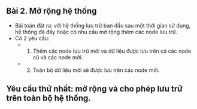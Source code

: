 ## Bài 2. Mở rộng hệ thống
- Bài toán đặt ra: với hệ thống lưu trữ ban đầu sau một thời gian sử dụng, hệ thống đã đầy hoặc có nhu cầu mở rộng thêm các node lưu trữ.
- Có 2 yêu cầu: 
	- 1. Thêm các node lưu trữ mới và dữ liệu được lưu trên cả các node cũ và các node mới.
	- 2. Toàn bộ dữ liệu mới sẽ được lưu trên các node mới.
	
## Yêu cầu thứ nhất: mở rộng và cho phép lưu trữ trên toàn bộ hệ thống.

